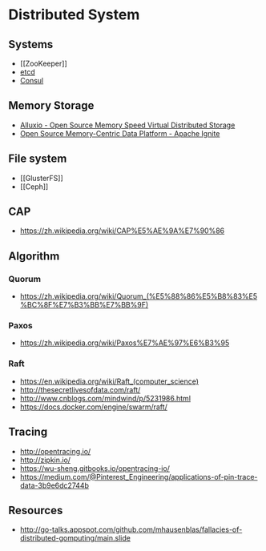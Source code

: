 # Distributed System


## Systems

- [[ZooKeeper]]
- [etcd](https://github.com/coreos/etcd)
- [Consul](https://github.com/hashicorp/consul)


## Memory Storage

- [Alluxio - Open Source Memory Speed Virtual Distributed Storage](http://www.alluxio.org/)
- [Open Source Memory-Centric Data Platform - Apache Ignite](https://ignite.apache.org/index.html)


## File system

- [[GlusterFS]]
- [[Ceph]]


## CAP

- https://zh.wikipedia.org/wiki/CAP%E5%AE%9A%E7%90%86


## Algorithm

### Quorum

- https://zh.wikipedia.org/wiki/Quorum_(%E5%88%86%E5%B8%83%E5%BC%8F%E7%B3%BB%E7%BB%9F)

### Paxos

- https://zh.wikipedia.org/wiki/Paxos%E7%AE%97%E6%B3%95

### Raft

- https://en.wikipedia.org/wiki/Raft_(computer_science)
- http://thesecretlivesofdata.com/raft/
- http://www.cnblogs.com/mindwind/p/5231986.html
- https://docs.docker.com/engine/swarm/raft/


## Tracing

- http://opentracing.io/
- http://zipkin.io/
- https://wu-sheng.gitbooks.io/opentracing-io/
- https://medium.com/@Pinterest_Engineering/applications-of-pin-trace-data-3b9e6dc2744b


## Resources

- http://go-talks.appspot.com/github.com/mhausenblas/fallacies-of-distributed-gomputing/main.slide
